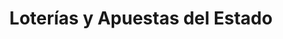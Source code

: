---
title: "Loterías y Apuestas del Estado"
url: /reus/loterias-y-apuestas-del-estado/
shop: Lotterie
---